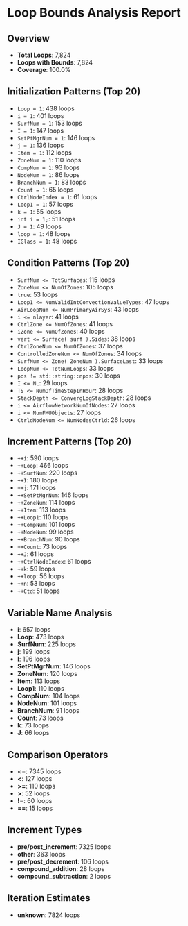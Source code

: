 # Loop Bounds Analysis Report

## Overview
- **Total Loops**: 7,824
- **Loops with Bounds**: 7,824
- **Coverage**: 100.0%

## Initialization Patterns (Top 20)
- `Loop = 1`: 438 loops
- `i = 1`: 401 loops
- `SurfNum = 1`: 153 loops
- `I = 1`: 147 loops
- `SetPtMgrNum = 1`: 146 loops
- `j = 1`: 136 loops
- `Item = 1`: 112 loops
- `ZoneNum = 1`: 110 loops
- `CompNum = 1`: 93 loops
- `NodeNum = 1`: 86 loops
- `BranchNum = 1`: 83 loops
- `Count = 1`: 65 loops
- `CtrlNodeIndex = 1`: 61 loops
- `Loop1 = 1`: 57 loops
- `k = 1`: 55 loops
- `int i = 1;`: 51 loops
- `J = 1`: 49 loops
- `loop = 1`: 48 loops
- `IGlass = 1`: 48 loops

## Condition Patterns (Top 20)
- `SurfNum <= TotSurfaces`: 115 loops
- `ZoneNum <= NumOfZones`: 105 loops
- `true`: 53 loops
- `Loop1 <= NumValidIntConvectionValueTypes`: 47 loops
- `AirLoopNum <= NumPrimaryAirSys`: 43 loops
- `i <= nlayer`: 41 loops
- `CtrlZone <= NumOfZones`: 41 loops
- `iZone <= NumOfZones`: 40 loops
- `vert <= Surface( surf ).Sides`: 38 loops
- `CtrlZoneNum <= NumOfZones`: 37 loops
- `ControlledZoneNum <= NumOfZones`: 34 loops
- `SurfNum <= Zone( ZoneNum ).SurfaceLast`: 33 loops
- `LoopNum <= TotNumLoops`: 33 loops
- `pos != std::string::npos`: 30 loops
- `I <= NL`: 29 loops
- `TS <= NumOfTimeStepInHour`: 28 loops
- `StackDepth <= ConvergLogStackDepth`: 28 loops
- `i <= AirflowNetworkNumOfNodes`: 27 loops
- `i <= NumFMUObjects`: 27 loops
- `CtrldNodeNum <= NumNodesCtrld`: 26 loops

## Increment Patterns (Top 20)
- `++i`: 590 loops
- `++Loop`: 466 loops
- `++SurfNum`: 220 loops
- `++I`: 180 loops
- `++j`: 171 loops
- `++SetPtMgrNum`: 146 loops
- `++ZoneNum`: 114 loops
- `++Item`: 113 loops
- `++Loop1`: 110 loops
- `++CompNum`: 101 loops
- `++NodeNum`: 99 loops
- `++BranchNum`: 90 loops
- `++Count`: 73 loops
- `++J`: 61 loops
- `++CtrlNodeIndex`: 61 loops
- `++k`: 59 loops
- `++loop`: 56 loops
- `++n`: 53 loops
- `++Ctd`: 51 loops

## Variable Name Analysis
- **i**: 657 loops
- **Loop**: 473 loops
- **SurfNum**: 225 loops
- **j**: 199 loops
- **I**: 196 loops
- **SetPtMgrNum**: 146 loops
- **ZoneNum**: 120 loops
- **Item**: 113 loops
- **Loop1**: 110 loops
- **CompNum**: 104 loops
- **NodeNum**: 101 loops
- **BranchNum**: 91 loops
- **Count**: 73 loops
- **k**: 73 loops
- **J**: 66 loops

## Comparison Operators
- **<=**: 7345 loops
- **<**: 127 loops
- **>=**: 110 loops
- **>**: 52 loops
- **!=**: 60 loops
- **==**: 15 loops

## Increment Types
- **pre/post_increment**: 7325 loops
- **other**: 363 loops
- **pre/post_decrement**: 106 loops
- **compound_addition**: 28 loops
- **compound_subtraction**: 2 loops

## Iteration Estimates
- **unknown**: 7824 loops
